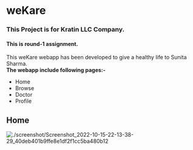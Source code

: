 # weKare
### This Project  is for Kratin LLC Company. 
#### This is round-1 assignment.
This weKare webapp has been developed to give a healthy life to Sunita Sharma. <br />
**The webapp include following pages:-**
- Home
- Browse
- Doctor
- Profile
## Home 
![./screenshot/Screenshot_2022-10-15-22-13-38-29_40deb401b9ffe8e1df2f1cc5ba480b12](https://user-images.githubusercontent.com/70063001/196000741-b6f83417-faad-47e1-8983-aa88dc7c48de.jpg=250*250)
